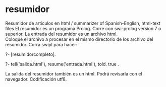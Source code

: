 # resumidor
Resumidor de artículos en html / summarizer of Spanish-English, html-text files
El resumidor es un programa Prolog. Corre con swi-prolog version 7 o superior. 
La entrada del resumidor es un archivo html.  
Coloque el archivo a procesar en el mismo directorio de los archivo del resumidor. Corra swipl para hacer:

?- [resumidorcompleto].

?- tell('salida.html'), resume('entrada.html'), told.
true .

La salida del resumidor también es un html. Podrá revisarla con el navegador. Codificación utf8. 
